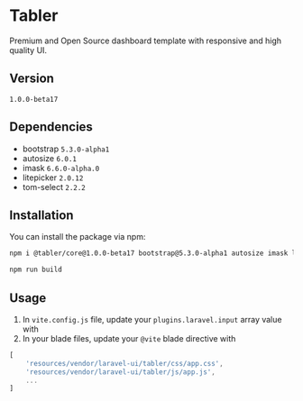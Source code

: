 # Tabler

Premium and Open Source dashboard template with responsive and high quality UI.

## Version

`1.0.0-beta17`

## Dependencies

- bootstrap `5.3.0-alpha1`
- autosize `6.0.1`
- imask `6.6.0-alpha.0`
- litepicker `2.0.12`
- tom-select `2.2.2`

## Installation

You can install the package via npm:

```bash
npm i @tabler/core@1.0.0-beta17 bootstrap@5.3.0-alpha1 autosize imask litepicker tom-select

npm run build
```

## Usage

1.  In `vite.config.js` file, update your `plugins.laravel.input` array value with
2.  In your blade files, update your `@vite` blade directive with

```js
[
    'resources/vendor/laravel-ui/tabler/css/app.css',
    'resources/vendor/laravel-ui/tabler/js/app.js',
    ...
]
```
